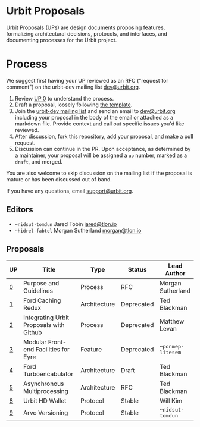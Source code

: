 # Urbit Proposals

Urbit Proposals (UPs) are design documents proposing features, formalizing architectural decisions, protocols, and interfaces, and documenting processes for the Urbit project.

# Process

We suggest first having your UP reviewed as an RFC ("request for comment") on the urbit-dev mailing list <dev@urbit.org>.

1. Review [UP 0](000-purpose-and-guidelines.md) to understand the process.
2. Draft a proposal, loosely following [the template](proposal-template.md).
3. Join the [urbit-dev mailing list](https://groups.google.com/a/urbit.org/forum/#!forum/dev) and send an email to <dev@urbit.org> including your proposal in the body of the email or attached as a markdown file. Provide context and call out specific issues you'd like reviewed.
4. After discussion, fork this repository, add your proposal, and make a pull request.
5. Discussion can continue in the PR. Upon acceptance, as determined by a maintainer, your proposal will be assigned a `up` number, marked as a `draft`, and merged.

You are also welcome to skip discussion on the mailing list if the proposal is mature or has been discussed out of band.

If you have any questions, email <support@urbit.org>.

## Editors

- `~nidsut-tomdun` Jared Tobin <jared@tlon.io>
- `~hidrel-fabtel` Morgan Sutherland <morgan@tlon.io>

## Proposals

UP                                                | Title                                    | Type          | Status     | Lead Author
--------------------------------------------------|------------------------------------------|---------------|------------|-------------------
[0](000-purpose-and-guidelines.md)                | Purpose and Guidelines                   | Process       | RFC        | Morgan Sutherland
[1](001-ford-caching-redux.md)                    | Ford Caching Redux                       | Architecture  | Deprecated | Ted Blackman
[2](002-integrating-urbit-proposals-github.md)    | Integrating Urbit Proposals with Github  | Process       | Deprecated | Matthew Levan
[3](003-modular-front-end-facilities-eyre.md)     | Modular Front-end Facilities for Eyre    | Feature       | Deprecated | `~ponmep-litesem`
[4](004-ford-turboencabulator.md)                 | Ford Turboencabulator                    | Architecture  | Draft      | Ted Blackman
[5](005-asynchronous-multiprocessing.md)          | Asynchronous Multiprocessing             | Architecture  | RFC        | Ted Blackman
[8](008-urbit-hd-wallet.md)                       | Urbit HD Wallet                          | Protocol      | Stable     | Will Kim
[9](008-arvo-versioning.md)                       | Arvo Versioning                          | Protocol      | Stable     | `~nidsut-tomdun`
